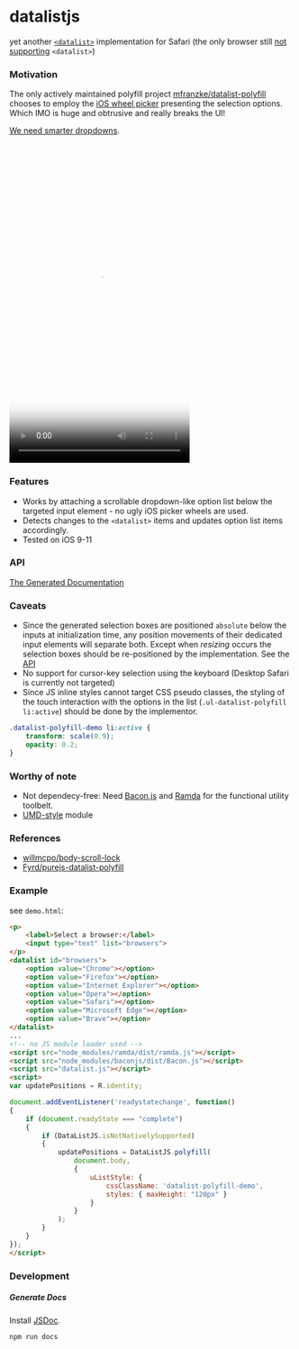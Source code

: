 # datalistjs
yet another [`<datalist>`](https://developer.mozilla.org/en-US/docs/Web/HTML/Element/datalist) implementation for Safari (the only browser still [not supporting](https://caniuse.com/#feat=datalist) `<datalist>`)

### Motivation
The only actively maintained polyfill project [mfranzke/datalist-polyfill](https://github.com/mfranzke/datalist-polyfill) chooses to employ the [iOS wheel picker](https://developer.apple.com/ios/human-interface-guidelines/controls/pickers/) presenting the selection options. Which IMO is huge and obtrusive and really breaks the UI!

 [We need smarter dropdowns](https://medium.com/@kollinz/dropdown-alternatives-for-better-mobile-forms-53e40d641b53).

 <video width="320" height="568" poster="https://www.visisoft.de/media/datalist_demo_snapshot.png" controls preload>
    <source src="https://www.visisoft.de/media/datalist_demo_screen_recording.webm" type="video/webm"></source>
    <source src="https://www.visisoft.de/media/datalist_demo_screen_recording.MP4" type="video/mp4"></source>
</video>

### Features
* Works by attaching a scrollable dropdown-like option list below the targeted input element - no ugly iOS picker wheels are used.
* Detects changes to the `<datalist>` items and updates option list items accordingly.
* Tested on iOS 9-11

### <a name="api"></a> API
[The Generated Documentation](doc/DataListJS.html)


### Caveats
* Since the generated selection boxes are positioned `absolute` below the inputs at initialization time, any position movements of their dedicated input elements will separate both. Except when *resizing* occurs the selection boxes should be re-positioned by the implementation. See the [API](#api)
* No support for cursor-key selection using the keyboard (Desktop Safari is currently not targeted)
* Since JS inline styles cannot target CSS pseudo classes, the styling of the touch interaction with the options in the list (`.ul-datalist-polyfill li:active`) should be done by the implementor.
```css
.datalist-polyfill-demo li:active {
    transform: scale(0.9);
    opacity: 0.2;
}
```

### Worthy of note
* Not dependecy-free: Need [Bacon.js](https://baconjs.github.io/) and [Ramda](http://ramdajs.com) for the functional utility toolbelt.
* [UMD-style](https://github.com/umdjs/umd) module

### References
* [willmcpo/body-scroll-lock](https://github.com/willmcpo/body-scroll-lock)
* [Fyrd/purejs-datalist-polyfill](https://github.com/Fyrd/purejs-datalist-polyfill)

### Example
see `demo.html`:
```html
<p>
    <label>Select a browser:</label>
    <input type="text" list="browsers">
</p>
<datalist id="browsers">
    <option value="Chrome"></option>
    <option value="Firefox"></option>
    <option value="Internet Explorer"></option>
    <option value="Opera"></option>
    <option value="Safari"></option>
    <option value="Microsoft Edge"></option>
    <option value="Brave"></option>
</datalist>
...
<!-- no JS module loader used -->
<script src="node_modules/ramda/dist/ramda.js"></script>
<script src="node_modules/baconjs/dist/Bacon.js"></script>
<script src="datalist.js"></script>
<script>
var updatePositions = R.identity;

document.addEventListener('readystatechange', function()
{
    if (document.readyState === "complete")
    {
        if (DataListJS.isNotNativelySupported)
        {
            updatePositions = DataListJS.polyfill(
                document.body,
                {
                    uListStyle: {
                        cssClassName: 'datalist-polyfill-demo',
                        styles: { maxHeight: "120px" }
                    }
                }
            );
        }
    }
});
</script>
```
### Development
##### Generate Docs
Install [JSDoc](http://usejsdoc.org/).
```shell
npm run docs
```